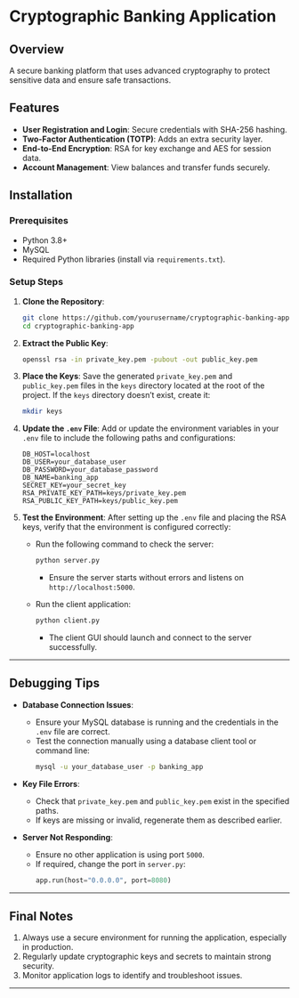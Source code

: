 # Cryptographic Banking Application

## Overview
A secure banking platform that uses advanced cryptography to protect sensitive data and ensure safe transactions.

## Features
- **User Registration and Login**: Secure credentials with SHA-256 hashing.
- **Two-Factor Authentication (TOTP)**: Adds an extra security layer.
- **End-to-End Encryption**: RSA for key exchange and AES for session data.
- **Account Management**: View balances and transfer funds securely.

## Installation

### Prerequisites
- Python 3.8+
- MySQL
- Required Python libraries (install via `requirements.txt`).

### Setup Steps
1. **Clone the Repository**:
   ```bash
   git clone https://github.com/yourusername/cryptographic-banking-app.git
   cd cryptographic-banking-app
2. **Extract the Public Key**:
   ```bash
   openssl rsa -in private_key.pem -pubout -out public_key.pem
3. **Place the Keys**:
   Save the generated `private_key.pem` and `public_key.pem` files in the `keys` directory located at the root of the project. If the `keys` directory doesn’t exist, create it:
   ```bash
   mkdir keys
4. **Update the `.env` File**:
   Add or update the environment variables in your `.env` file to include the following paths and configurations:
   ```text
   DB_HOST=localhost
   DB_USER=your_database_user
   DB_PASSWORD=your_database_password
   DB_NAME=banking_app
   SECRET_KEY=your_secret_key
   RSA_PRIVATE_KEY_PATH=keys/private_key.pem
   RSA_PUBLIC_KEY_PATH=keys/public_key.pem
5. **Test the Environment**:
   After setting up the `.env` file and placing the RSA keys, verify that the environment is configured correctly:
   - Run the following command to check the server:
     ```bash
     python server.py
     ```
     - Ensure the server starts without errors and listens on `http://localhost:5000`.

   - Run the client application:
     ```bash
     python client.py
     ```
     - The client GUI should launch and connect to the server successfully.

---

## Debugging Tips
- **Database Connection Issues**:
  - Ensure your MySQL database is running and the credentials in the `.env` file are correct.
  - Test the connection manually using a database client tool or command line:
    ```bash
    mysql -u your_database_user -p banking_app
    ```

- **Key File Errors**:
  - Check that `private_key.pem` and `public_key.pem` exist in the specified paths.
  - If keys are missing or invalid, regenerate them as described earlier.

- **Server Not Responding**:
  - Ensure no other application is using port `5000`.
  - If required, change the port in `server.py`:
    ```python
    app.run(host="0.0.0.0", port=8080)
    ```

---

## Final Notes
1. Always use a secure environment for running the application, especially in production.
2. Regularly update cryptographic keys and secrets to maintain strong security.
3. Monitor application logs to identify and troubleshoot issues.

---

